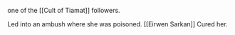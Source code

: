one of the [[Cult of Tiamat]] followers.

Led into an ambush where she was poisoned.  [[Eirwen Sarkan]] Cured her.